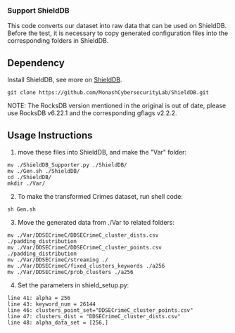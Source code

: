 ### Support ShieldDB

This code converts our dataset into raw data that can be used on ShieldDB. 
Before the test, it is necessary to copy generated configuration files into the corresponding folders in ShieldDB.

## Dependency

Install ShieldDB, see more on [ShieldDB](https://github.com/MonashCybersecurityLab/ShieldDB).

```git clone https://github.com/MonashCybersecurityLab/ShieldDB.git```

NOTE: The RocksDB version mentioned in the original is out of date, please use RocksDB v6.22.1 and the corresponding gflags v2.2.2.

## Usage Instructions

1. move these files into ShieldDB, and make the "Var" folder:

```
mv ./ShieldDB_Supporter.py ./ShieldDB/
mv ./Gen.sh ./ShieldDB/
cd ./ShieldDB/
mkdir ./Var/
 ```

2. To make the transformed Crimes dataset, run shell code:
```
sh Gen.sh
``` 

3. Move the generated data from ./Var to related folders:
```
mv ./Var/DDSECrimeC/DDSECrimeC_cluster_dists.csv ./padding_distribution
mv ./Var/DDSECrimeC/DDSECrimeC_cluster_points.csv  ./padding_distribution
mv ./Var/DDSECrimeC/streaming ./
mv ./Var/DDSECrimeC/fixed_clusters_keywords ./a256
mv ./Var/DDSECrimeC/prob_clusters ./a256
```

4. Set the parameters in shield_setup.py:

```
line 41: alpha = 256
line 43: keyword_num = 26144
line 46: clusters_point_set="DDSECrimeC_cluster_points.csv"
line 47: clusters_dist = "DDSECrimeC_cluster_dists.csv"
line 48: alpha_data_set = [256,]
```



